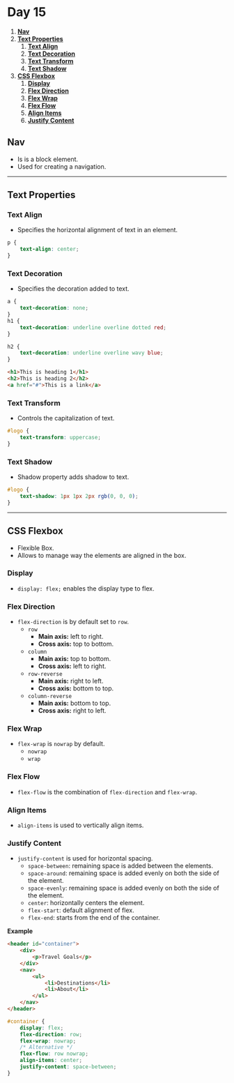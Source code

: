 # **Day 15** <!-- omit in toc -->

1. [**Nav**](#nav)
2. [**Text Properties**](#text-properties)
   1. [**Text Align**](#text-align)
   2. [**Text Decoration**](#text-decoration)
   3. [**Text Transform**](#text-transform)
   4. [**Text Shadow**](#text-shadow)
3. [**CSS Flexbox**](#css-flexbox)
   1. [**Display**](#display)
   2. [**Flex Direction**](#flex-direction)
   3. [**Flex Wrap**](#flex-wrap)
   4. [**Flex Flow**](#flex-flow)
   5. [**Align Items**](#align-items)
   6. [**Justify Content**](#justify-content)

## **Nav**

-   Is is a block element.
-   Used for creating a navigation.

---

## **Text Properties**

### **Text Align**

-   Specifies the horizontal alignment of text in an element.

```css
p {
    text-align: center;
}
```

### **Text Decoration**

-   Specifies the decoration added to text.

```css
a {
    text-decoration: none;
}
h1 {
    text-decoration: underline overline dotted red;
}

h2 {
    text-decoration: underline overline wavy blue;
}
```

```html
<h1>This is heading 1</h1>
<h2>This is heading 2</h2>
<a href="#">This is a link</a>
```

### **Text Transform**

-   Controls the capitalization of text.

```css
#logo {
    text-transform: uppercase;
}
```

### **Text Shadow**

-   Shadow property adds shadow to text.

```css
#logo {
    text-shadow: 1px 1px 2px rgb(0, 0, 0);
}
```

---

## **CSS Flexbox**

-   Flexible Box.
-   Allows to manage way the elements are aligned in the box.

### **Display**

-   `display: flex;` enables the display type to flex.

### **Flex Direction**

-   `flex-direction` is by default set to `row`.
    -   `row`
        -   **Main axis:** left to right.
        -   **Cross axis:** top to bottom.
    -   `column`
        -   **Main axis:** top to bottom.
        -   **Cross axis:** left to right.
    -   `row-reverse`
        -   **Main axis:** right to left.
        -   **Cross axis:** bottom to top.
    -   `column-reverse`
        -   **Main axis:** bottom to top.
        -   **Cross axis:** right to left.

### **Flex Wrap**

-   `flex-wrap` is `nowrap` by default.
    -   `nowrap`
    -   `wrap`

### **Flex Flow**

-   `flex-flow` is the combination of `flex-direction` and `flex-wrap`.

### **Align Items**

-   `align-items` is used to vertically align items.

### **Justify Content**

-   `justify-content` is used for horizontal spacing.
    -   `space-between`: remaining space is added between the elements.
    -   `space-around`: remaining space is added evenly on both the side of the element.
    -   `space-evenly`: remaining space is added evenly on both the side of the element.
    -   `center`: horizontally centers the element.
    -   `flex-start`: default alignment of flex.
    -   `flex-end`: starts from the end of the container.

**Example**

```html
<header id="container">
    <div>
        <p>Travel Goals</p>
    </div>
    <nav>
        <ul>
            <li>Destinations</li>
            <li>About</li>
        </ul>
    </nav>
</header>
```

```css
#container {
    display: flex;
    flex-direction: row;
    flex-wrap: nowrap;
    /* Alternative */
    flex-flow: row nowrap;
    align-items: center;
    justify-content: space-between;
}
```
